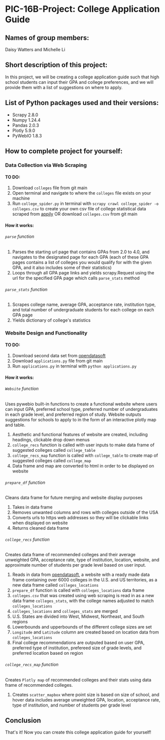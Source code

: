 # PIC-16B-Project: College Application Guide

## Names of group members: 
Daisy Watters and Michelle Li

## Short description of this project: 
In this project, we will be creating a college application guide such that high school students can input their GPA and college preferences, and we will provide them with a list of suggestions on where to apply.

## List of Python packages used and their versions:
- Scrapy 2.8.0
- Numpy 1.24.4
- Pandas 2.0.3
- Plotly 5.9.0
- PyWebIO 1.8.3

## How to complete project for yourself:

### Data Collection via Web Scraping
#### TO DO:
1. Download `colleges` file from git main
2. Open terminal and navigate to where the `colleges` file exists on your machine
3. Run `college_spider.py` in terminal with `scrapy crawl college_spider -o colleges.csv` to create your own csv file of college statistical data scraped from [appily](https://www.appily.com/colleges/gpa) OR download `colleges.csv` from git main

#### How it works:
###### `parse` function
1. Parses the starting url page that contains GPAs from 2.0 to 4.0, and navigates to the designated page for each GPA (each of these GPA pages contains a list of colleges you would qualify for with the given GPA, and it also includes some of their statistics)
2. Loops through all GPA page links and yields scrapy.Request using the url for the specified GPA page which calls `parse_stats` method

###### `parse_stats` function
1. Scrapes college name, average GPA, acceptance rate, institution type, and total number of undergraduate students for each college on each GPA page
2. Yields dictionary of college's statistics

### Website Design and Functionality 
#### TO DO:
1. Download second data set from [opendatasoft](https://public.opendatasoft.com/explore/dataset/us-colleges-and-universities/table/?flg=en-us)
2. Download `applications.py` file from git main
3. Run `applications.py` in terminal with `python applications.py`

#### How it works:
###### `Website` function
Uses pywebio built-in functions to create a functional website where users can input GPA, preferred school type, preferred number of undergraduates in each grade level, and preferred region of study. Website outputs suggestions for schools to apply to in the form of an interactive plotly map and table.

1. Aesthetic and functional features of website are created, including headings, clickable drop down menus
2. `college_recs` function is called with user inputs to make data frame of suggested colleges called `college_table`
3. `college_recs_map` function is called with `college_table` to create map of suggested colleges called `college_map`
4. Data frame and map are converted to html in order to be displayed on website

###### `prepare_df` function
Cleans data frame for future merging and website display purposes

1. Takes in data frame
2. Removes unwanted columns and rows with colleges outside of the USA
3. Converts urls to https web addresses so they will be clickable links when displayed on website
4. Returns cleaned data frame

###### `college_recs` function
Creates data frame of recommended colleges and their average unweighted GPA, acceptance rate, type of institution, location, website, and approximate number of students per grade level based on user input.

1. Reads in data from [opendatasoft](https://public.opendatasoft.com/explore/dataset/us-colleges-and-universities/table/?flg=en-us), a website with a ready made data frame containing over 6000 colleges in the U.S. and US territories, as a new data frame called `colleges_locations`
2. `prepare_df` function is called with `colleges_locations` data frame
3. `colleges.csv` that was created using web scraping is read in as a new data frame `colleges_stats`, with the college names adjusted to match `colleges_locations`
4. `colleges_locations` and `colleges_stats` are merged
3. U.S. States are divided into West, Midwest, Northeast, and South regions
4. Lowerbounds and upperbounds of the different college sizes are set
5. `Longitude` and `Latitude` column are created based on location data from `colleges_locations`
6. Final college recommendations are outputed based on user GPA, preferred type of institution, prefereed size of grade levels, and preferred location based on region

###### `college_recs_map` function
Creates `Plotly map` of recommended colleges and their stats using data frame of recommended colleges.

1. Creates `scatter_mapbox` where point size is based on size of school, and hover data includes average unweighted GPA, location, acceptance rate, type of institution, and number of students per grade level

## Conclusion
That's it! Now you can create this college application guide for yourself!

